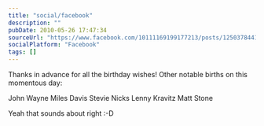 ```yaml
---
title: "social/facebook"
description: ""
pubDate: 2010-05-26 17:47:34
sourceUrl: "https://www.facebook.com/10111169199177213/posts/125037844184569"
socialPlatform: "Facebook"
tags: []
---
```


Thanks in advance for all the birthday wishes! Other notable births on this momentous day:

John Wayne
Miles Davis
Stevie Nicks
Lenny Kravitz
Matt Stone

Yeah that sounds about right :-D
